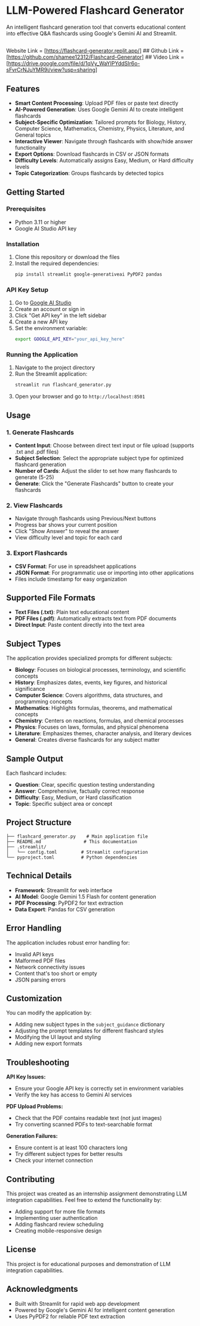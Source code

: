 # LLM-Powered Flashcard Generator

An intelligent flashcard generation tool that converts educational content into effective Q&A flashcards using Google's Gemini AI and Streamlit.
##
 Website Link = [https://flashcard-generator.replit.app/] ##
 Github Link = [https://github.com/shamee12312/Flashcard-Generator] ##
 Video Link  = [https://drive.google.com/file/d/1qVy_WaYIPYddSIr6o-sFvrCrNJuYMR9i/view?usp=sharing]
## Features

- **Smart Content Processing**: Upload PDF files or paste text directly
- **AI-Powered Generation**: Uses Google Gemini AI to create intelligent flashcards
- **Subject-Specific Optimization**: Tailored prompts for Biology, History, Computer Science, Mathematics, Chemistry, Physics, Literature, and General topics
- **Interactive Viewer**: Navigate through flashcards with show/hide answer functionality
- **Export Options**: Download flashcards in CSV or JSON formats
- **Difficulty Levels**: Automatically assigns Easy, Medium, or Hard difficulty levels
- **Topic Categorization**: Groups flashcards by detected topics

## Getting Started

### Prerequisites

- Python 3.11 or higher
- Google AI Studio API key

### Installation

1. Clone this repository or download the files
2. Install the required dependencies:
   ```bash
   pip install streamlit google-generativeai PyPDF2 pandas
   ```

### API Key Setup

1. Go to [Google AI Studio](https://aistudio.google.com/)
2. Create an account or sign in
3. Click "Get API key" in the left sidebar
4. Create a new API key
5. Set the environment variable:
   ```bash
   export GOOGLE_API_KEY="your_api_key_here"
   ```

### Running the Application

1. Navigate to the project directory
2. Run the Streamlit application:
   ```bash
   streamlit run flashcard_generator.py
   ```
3. Open your browser and go to `http://localhost:8501`

## Usage

### 1. Generate Flashcards

- **Content Input**: Choose between direct text input or file upload (supports .txt and .pdf files)
- **Subject Selection**: Select the appropriate subject type for optimized flashcard generation
- **Number of Cards**: Adjust the slider to set how many flashcards to generate (5-25)
- **Generate**: Click the "Generate Flashcards" button to create your flashcards

### 2. View Flashcards

- Navigate through flashcards using Previous/Next buttons
- Progress bar shows your current position
- Click "Show Answer" to reveal the answer
- View difficulty level and topic for each card

### 3. Export Flashcards

- **CSV Format**: For use in spreadsheet applications
- **JSON Format**: For programmatic use or importing into other applications
- Files include timestamp for easy organization

## Supported File Formats

- **Text Files (.txt)**: Plain text educational content
- **PDF Files (.pdf)**: Automatically extracts text from PDF documents
- **Direct Input**: Paste content directly into the text area

## Subject Types

The application provides specialized prompts for different subjects:

- **Biology**: Focuses on biological processes, terminology, and scientific concepts
- **History**: Emphasizes dates, events, key figures, and historical significance
- **Computer Science**: Covers algorithms, data structures, and programming concepts
- **Mathematics**: Highlights formulas, theorems, and mathematical concepts
- **Chemistry**: Centers on reactions, formulas, and chemical processes
- **Physics**: Focuses on laws, formulas, and physical phenomena
- **Literature**: Emphasizes themes, character analysis, and literary devices
- **General**: Creates diverse flashcards for any subject matter

## Sample Output

Each flashcard includes:
- **Question**: Clear, specific question testing understanding
- **Answer**: Comprehensive, factually correct response
- **Difficulty**: Easy, Medium, or Hard classification
- **Topic**: Specific subject area or concept

## Project Structure

```
├── flashcard_generator.py    # Main application file
├── README.md                # This documentation
├── .streamlit/
│   └── config.toml         # Streamlit configuration
└── pyproject.toml          # Python dependencies
```

## Technical Details

- **Framework**: Streamlit for web interface
- **AI Model**: Google Gemini 1.5 Flash for content generation
- **PDF Processing**: PyPDF2 for text extraction
- **Data Export**: Pandas for CSV generation

## Error Handling

The application includes robust error handling for:
- Invalid API keys
- Malformed PDF files
- Network connectivity issues
- Content that's too short or empty
- JSON parsing errors

## Customization

You can modify the application by:
- Adding new subject types in the `subject_guidance` dictionary
- Adjusting the prompt templates for different flashcard styles
- Modifying the UI layout and styling
- Adding new export formats

## Troubleshooting

**API Key Issues:**
- Ensure your Google API key is correctly set in environment variables
- Verify the key has access to Gemini AI services

**PDF Upload Problems:**
- Check that the PDF contains readable text (not just images)
- Try converting scanned PDFs to text-searchable format

**Generation Failures:**
- Ensure content is at least 100 characters long
- Try different subject types for better results
- Check your internet connection

## Contributing

This project was created as an internship assignment demonstrating LLM integration capabilities. Feel free to extend the functionality by:
- Adding support for more file formats
- Implementing user authentication
- Adding flashcard review scheduling
- Creating mobile-responsive design

## License

This project is for educational purposes and demonstration of LLM integration capabilities.

## Acknowledgments

- Built with Streamlit for rapid web app development
- Powered by Google's Gemini AI for intelligent content generation
- Uses PyPDF2 for reliable PDF text extraction
